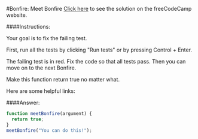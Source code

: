 #Bonfire: Meet Bonfire
<a href="http://freecodecamp.com/challenges/Bonfire:%20Meet%20Bonfire?solution=function%20meetBonfire(argument)%20%7B%0A%20%20return%20true%3B%0A%7D%0AmeetBonfire(%22You%20can%20do%20this!%22)%3B" target="_blank">Click here</a> to see the solution on the freeCodeCamp website.


####Instructions:
<p class="wrappable negative-10">Your goal is to fix the failing test.</p><p class="wrappable negative-10">First, run all the tests by clicking &quot;Run tests&quot; or by pressing Control + Enter.</p><p class="wrappable negative-10">The failing test is in red. Fix the code so that all tests pass. Then you can move on to the next Bonfire.</p><p class="wrappable negative-10">Make this function return true no matter what.</p><div class="negative-30-bottom"><div id="MDN-links"><p class="negative-10">Here are some helpful links:</p></div></div>


####Answer:
```javascript
function meetBonfire(argument) {
  return true;
}
meetBonfire("You can do this!");
```